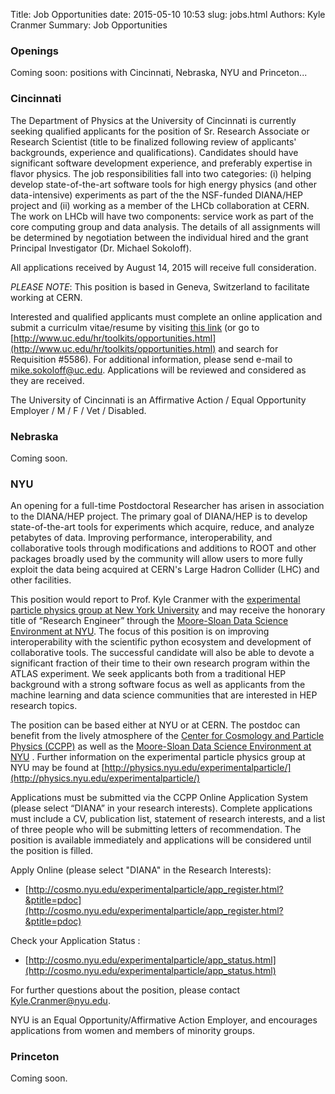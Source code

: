 Title: Job Opportunities
date: 2015-05-10 10:53
slug: jobs.html
Authors: Kyle Cranmer
Summary: Job Opportunities

### Openings

Coming soon: positions with Cincinnati, Nebraska, NYU and Princeton...

### Cincinnati

The Department of Physics at the University of Cincinnati is currently seeking qualified applicants for the position of 
Sr. Research Associate or Research Scientist (title to be finalized following review of applicants' backgrounds, 
experience and qualifications). Candidates should have significant software development experience, and preferably 
expertise in flavor physics. The job responsibilities fall into two categories: (i) helping develop state-of-the-art 
software tools for high energy physics (and other data-intensive) experiments as part of the the NSF-funded DIANA/HEP 
project and (ii) working as a member of the LHCb collaboration at CERN. The work on LHCb will have 
two components: service work as part of the core computing group and data analysis. The details of all assignments will 
be determined by negotiation between the individual hired and the grant Principal Investigator (Dr. Michael Sokoloff).

All applications received by August 14, 2015 will receive full consideration.

*PLEASE NOTE*: This position is based in Geneva, Switzerland to facilitate working at CERN.

Interested and qualified applicants must complete an online application and submit a curriculm vitae/resume by visiting [this link](http://tinyurl.com/q8bmrt6) (or go to [http://www.uc.edu/hr/toolkits/opportunities.html](http://www.uc.edu/hr/toolkits/opportunities.html) and search for Requisition #5586). For additional information, please send e-mail to [mike.sokoloff@uc.edu](mailto:mike.sokoloff@uc.edu). Applications will be reviewed and considered as they are received.

The University of Cincinnati is an Affirmative Action / Equal Opportunity Employer / M / F / Vet / Disabled.


### Nebraska

Coming soon.

### NYU

An opening for a full-time Postdoctoral Researcher has arisen in association to the DIANA/HEP project. The primary goal of DIANA/HEP is to develop state-of-the-art tools for experiments which acquire, reduce, and analyze petabytes of data. Improving performance, interoperability, and collaborative tools through modifications and additions to ROOT and other packages broadly used by the community will allow users to more fully exploit the data being acquired at CERN's Large Hadron Collider (LHC) and other facilities. 

This position would report to Prof. Kyle Cranmer with the [experimental particle physics group at New York University](http://physics.nyu.edu/experimentalparticle/) and may receive the honorary title of “Research Engineer” through the [Moore-Sloan Data Science Environment at NYU](http://cds.nyu.edu/mooresloan/). The focus of this position is on improving interoperability with the scientific python ecosystem and development of collaborative tools. The successful candidate will also be able to devote a significant fraction of their time to their own research program within the ATLAS experiment. We seek applicants both from a traditional HEP background with a strong software focus as well as applicants from the machine learning and data science communities that are interested in HEP research topics.
   
The position can  be based either at NYU or at CERN.  The postdoc can benefit from the lively atmosphere of the [Center for Cosmology and Particle Physics (CCPP)](http://cosmo.nyu.edu/) as well as the 
[Moore-Sloan Data Science Environment at NYU](http://cds.nyu.edu/mooresloan/) . Further information on the experimental particle physics group at NYU may be found at [http://physics.nyu.edu/experimentalparticle/](http://physics.nyu.edu/experimentalparticle/)

Applications must be submitted via the CCPP Online Application System (please select “DIANA” in your research interests). Complete applications must include a CV, publication list, statement of research interests, and a list of three people who will be submitting letters of recommendation. The position is available immediately and applications will be considered until the position is filled.


Apply Online (please select "DIANA" in the Research Interests):

   * [http://cosmo.nyu.edu/experimentalparticle/app_register.html?&ptitle=pdoc](http://cosmo.nyu.edu/experimentalparticle/app_register.html?&ptitle=pdoc)

Check your Application Status :

   * [http://cosmo.nyu.edu/experimentalparticle/app_status.html](http://cosmo.nyu.edu/experimentalparticle/app_status.html)

For further questions about the position, please contact Kyle.Cranmer@nyu.edu.

NYU is an Equal Opportunity/Affirmative Action Employer, and encourages applications from women and members of minority groups.


### Princeton

Coming soon.

